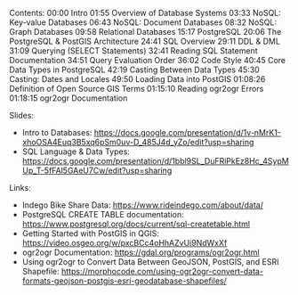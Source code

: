Contents:
00:00 Intro
01:55 Overview of Database Systems
03:33 NoSQL: Key-value Databases
06:43 NoSQL: Document Databases
08:32 NoSQL: Graph Databases
09:58 Relational Databases
15:17 PostgreSQL
20:06 The PostgreSQL & PostGIS Architecture
24:41 SQL Overview
29:11 DDL & DML 
31:09 Querying (SELECT Statements)
32:41 Reading SQL Statement Documentation
34:51 Query Evaluation Order
36:02 Code Style
40:45 Core Data Types in PostgreSQL
42:19 Casting Between Data Types
45:30 Casting: Dates and Locales
49:50 Loading Data into PostGIS
01:08:26 Definition of Open Source GIS Terms
01:15:10 Reading ogr2ogr Errors
01:18:15 ogr2ogr Documentation

Slides:
* Intro to Databases: https://docs.google.com/presentation/d/1v-nMrK1-xhoOSA4Euq3B5xq6pSm0uv-D_485J4d_yZo/edit?usp=sharing
* SQL Language & Data Types: https://docs.google.com/presentation/d/1bbl9SL_DuFRiPkEz8Hc_4SypMUp_T-5fFAl5GAeU7Cw/edit?usp=sharing

Links:
* Indego Bike Share Data: https://www.rideindego.com/about/data/
* PostgreSQL CREATE TABLE documentation: https://www.postgresql.org/docs/current/sql-createtable.html
* Getting Started with PostGIS in QGIS: https://video.osgeo.org/w/pxcBCc4oHhAZvUi9NdWxXf
* ogr2ogr Documentation: https://gdal.org/programs/ogr2ogr.html
* Using ogr2ogr to Convert Data Between GeoJSON, PostGIS, and ESRI Shapefile: https://morphocode.com/using-ogr2ogr-convert-data-formats-geojson-postgis-esri-geodatabase-shapefiles/